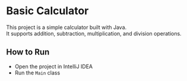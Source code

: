 # Basic Calculator

This project is a simple calculator built with Java.  
It supports addition, subtraction, multiplication, and division operations.

## How to Run
- Open the project in IntelliJ IDEA
- Run the `Main` class
